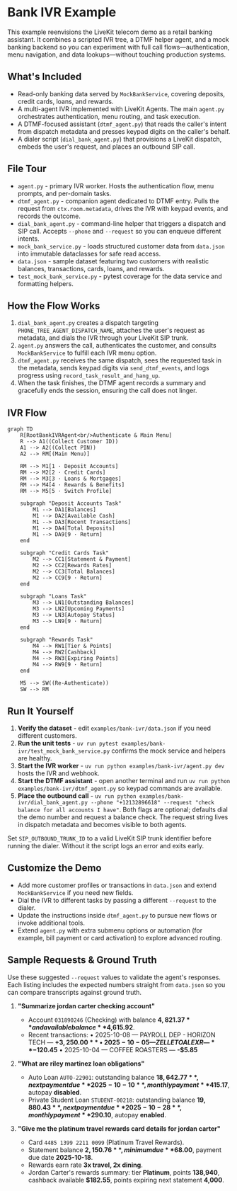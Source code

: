 # Bank IVR Example

This example reenvisions the LiveKit telecom demo as a retail banking assistant. It combines a scripted IVR tree, a DTMF helper agent, and a mock banking backend so you can experiment with full call flows—authentication, menu navigation, and data lookups—without touching production systems.

## What's Included

- Read-only banking data served by `MockBankService`, covering deposits, credit cards, loans, and rewards.
- A multi-agent IVR implemented with LiveKit Agents. The main `agent.py` orchestrates authentication, menu routing, and task execution.
- A DTMF-focused assistant (`dtmf_agent.py`) that reads the caller's intent from dispatch metadata and presses keypad digits on the caller's behalf.
- A dialer script (`dial_bank_agent.py`) that provisions a LiveKit dispatch, embeds the user's request, and places an outbound SIP call.

## File Tour

- `agent.py` - primary IVR worker. Hosts the authentication flow, menu prompts, and per-domain tasks.
- `dtmf_agent.py` - companion agent dedicated to DTMF entry. Pulls the request from `ctx.room.metadata`, drives the IVR with keypad events, and records the outcome.
- `dial_bank_agent.py` - command-line helper that triggers a dispatch and SIP call. Accepts `--phone` and `--request` so you can enqueue different intents.
- `mock_bank_service.py` - loads structured customer data from `data.json` into immutable dataclasses for safe read access.
- `data.json` - sample dataset featuring two customers with realistic balances, transactions, cards, loans, and rewards.
- `test_mock_bank_service.py` - pytest coverage for the data service and formatting helpers.

## How the Flow Works

1. `dial_bank_agent.py` creates a dispatch targeting `PHONE_TREE_AGENT_DISPATCH_NAME`, attaches the user's request as metadata, and dials the IVR through your LiveKit SIP trunk.
2. `agent.py` answers the call, authenticates the customer, and consults `MockBankService` to fulfill each IVR menu option.
3. `dtmf_agent.py` receives the same dispatch, sees the requested task in the metadata, sends keypad digits via `send_dtmf_events`, and logs progress using `record_task_result_and_hang_up`.
4. When the task finishes, the DTMF agent records a summary and gracefully ends the session, ensuring the call does not linger.

## IVR Flow

```mermaid
graph TD
    R[RootBankIVRAgent<br/>Authenticate & Main Menu]
    R --> A1((Collect Customer ID))
    A1 --> A2((Collect PIN))
    A2 --> RM[(Main Menu)]

    RM --> M1[1 · Deposit Accounts]
    RM --> M2[2 · Credit Cards]
    RM --> M3[3 · Loans & Mortgages]
    RM --> M4[4 · Rewards & Benefits]
    RM --> M5[5 · Switch Profile]

    subgraph "Deposit Accounts Task"
        M1 --> DA1[Balances]
        M1 --> DA2[Available Cash]
        M1 --> DA3[Recent Transactions]
        M1 --> DA4[Total Deposits]
        M1 --> DA9[9 · Return]
    end

    subgraph "Credit Cards Task"
        M2 --> CC1[Statement & Payment]
        M2 --> CC2[Rewards Rates]
        M2 --> CC3[Total Balances]
        M2 --> CC9[9 · Return]
    end

    subgraph "Loans Task"
        M3 --> LN1[Outstanding Balances]
        M3 --> LN2[Upcoming Payments]
        M3 --> LN3[Autopay Status]
        M3 --> LN9[9 · Return]
    end

    subgraph "Rewards Task"
        M4 --> RW1[Tier & Points]
        M4 --> RW2[Cashback]
        M4 --> RW3[Expiring Points]
        M4 --> RW9[9 · Return]
    end

    M5 --> SW((Re-Authenticate))
    SW --> RM
```

## Run It Yourself

1. **Verify the dataset** - edit `examples/bank-ivr/data.json` if you need different customers.
2. **Run the unit tests** - `uv run pytest examples/bank-ivr/test_mock_bank_service.py` confirms the mock service and helpers are healthy.
3. **Start the IVR worker** - `uv run python examples/bank-ivr/agent.py dev` hosts the IVR and webhook.
4. **Start the DTMF assistant** - open another terminal and run `uv run python examples/bank-ivr/dtmf_agent.py` so keypad commands are available.
5. **Place the outbound call** - `uv run python examples/bank-ivr/dial_bank_agent.py --phone "+12132896618" --request "check balance for all accounts I have"`. Both flags are optional; defaults dial the demo number and request a balance check. The request string lives in dispatch metadata and becomes visible to both agents.

Set `SIP_OUTBOUND_TRUNK_ID` to a valid LiveKit SIP trunk identifier before running the dialer. Without it the script logs an error and exits early.

## Customize the Demo
- Add more customer profiles or transactions in `data.json` and extend `MockBankService` if you need new fields.
- Dial the IVR to different tasks by passing a different `--request` to the dialer.
- Update the instructions inside `dtmf_agent.py` to pursue new flows or invoke additional tools.
- Extend `agent.py` with extra submenu options or automation (for example, bill payment or card activation) to explore advanced routing.

## Sample Requests & Ground Truth

Use these suggested `--request` values to validate the agent's responses. Each listing includes the expected numbers straight from `data.json` so you can compare transcripts against ground truth.

1. **"Summarize jordan carter checking account"**
   - Account `031890246` (Checking) with balance **$4,821.37** and available balance **$4,615.92**.
   - Recent transactions:
     • 2025-10-08 — PAYROLL DEP - HORIZON TECH — **+$3,250.00**
     • 2025-10-05 — ZELLE TO ALEX R — **-$120.45**
     • 2025-10-04 — COFFEE ROASTERS — **-$5.85**

2. **"What are riley martinez loan obligations"**
   - Auto Loan `AUTO-22901`: outstanding balance **$18,642.77**, next payment due **2025-10-10**, monthly payment **$415.17**, autopay **disabled**.
   - Private Student Loan `STUDENT-00218`: outstanding balance **$19,880.43**, next payment due **2025-10-28**, monthly payment **$290.10**, autopay **enabled**.

3. **"Give me the platinum travel rewards card details for jordan carter"**
   - Card `4485 1399 2211 0099` (Platinum Travel Rewards).
   - Statement balance **$2,150.76**, minimum due **$68.00**, payment due date **2025-10-18**.
   - Rewards earn rate **3x travel, 2x dining**.
   - Jordan Carter's rewards summary: tier **Platinum**, points **138,940**, cashback available **$182.55**, points expiring next statement **4,000**.

